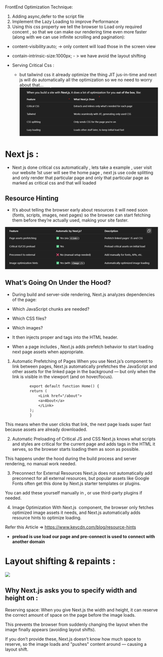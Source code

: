 FrontEnd Optimization Technique:

1. Adding async,defer to the script file
2. Implement the Lazy Loading to improve Performance
3. Using this css property we tell the browser to Load only required concent , so that we can make our rendering time even more faster (along with we can use infinite scrolling and pagination):

- content-visibility:auto; -> only content will load those in the screen view
- contain-intrinsic-size:1000px; - > we have avoid the layout shifting

- Serving Critical Css :
    <link
              rel="preload"
              href="/styles/tailwind.css"
              as="style"
              onload="this.onload=null;this.rel='stylesheet';"
              />
    <noscript><link rel="stylesheet" href="/styles/tailwind.css" /></noscript>

  - but tailwind css it already optimize the thing JIT jus-in-time and next js will do automatically all the optimization so we no need to worry about that...
    <img src="noteImage/css_optimization.png"/>

# Next js :

- Next js done critical css automatically , lets take a example , user visit our website 1st user will see the home page , next js use code splitting and only render that particular page and only that particular page as marked as critical css and that will loaded

## Resource Hinting

- It’s about telling the browser early about resources it will need soon (fonts, scripts, images, next pages) so the browser can start fetching them before they’re actually used, making your site faster.

<img src="noteImage/Nextjs_optimization.png"/>

## What’s Going On Under the Hood?

- During build and server-side rendering, Next.js analyzes dependencies of the page:

- Which JavaScript chunks are needed?

- Which CSS files?

- Which images?

- It then injects proper <link rel="preload"> and <link rel="prefetch"> tags into the HTML header.

- When a page includes <Link href="/nextpage" />, Next.js adds prefetch behavior to start loading next page assets when appropriate.

1.  Automatic Prefetching of Pages
    When you use Next.js’s <Link> component to link between pages, Next.js automatically prefetches the JavaScript and other assets for the linked page in the background — but only when the link is visible in the viewport (and on hover/focus).

                export default function Home() {
                return (
                    <Link href="/about">
                    <a>About</a>
                    </Link>
                );
                }

This means when the user clicks that link, the next page loads super fast because assets are already downloaded.

2. Automatic Preloading of Critical JS and CSS
   Next.js knows what scripts and styles are critical for the current page and adds <link rel="preload"> tags in the HTML it serves, so the browser starts loading them as soon as possible.

This happens under the hood during the build process and server rendering, no manual work needed.

3. Preconnect for External Resources
   Next.js does not automatically add preconnect for all external resources, but popular assets like Google Fonts often get this done by Next.js starter templates or plugins.

You can add these yourself manually in <Head>, or use third-party plugins if needed.

4. Image Optimization
   With Next.js <Image /> component, the browser only fetches optimized image assets it needs, and Next.js automatically adds resource hints to optimize loading.

Refer this Article => https://www.keycdn.com/blog/resource-hints

- **preload is use load our page and pre-connect is used to connect with another domain**

# Layout shifting & repaints :

  <img src="https://media.licdn.com/dms/image/v2/D5612AQF3hEXjGw0Kaw/article-cover_image-shrink_720_1280/B56ZWQgSz4HoAI-/0/1741886140662?e=2147483647&v=beta&t=IPyczxYqnRqqbOgQETKco25GhySZwqbKsl8-IBKiVXI">

## Why Next.js asks you to specify width and height on <Image>:

Reserving space: When you give Next.js the width and height, it can reserve the correct amount of space on the page before the image loads.

This prevents the browser from suddenly changing the layout when the image finally appears (avoiding layout shifts).

If you don’t provide these, Next.js doesn’t know how much space to reserve, so the image loads and "pushes" content around — causing a layout shift.
